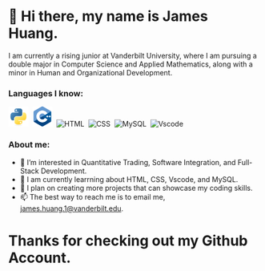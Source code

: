 
# 👋 Hi there, my name is James Huang. 

I am currently a rising junior at Vanderbilt University, where I am pursuing a double major in Computer Science and Applied Mathematics, along with a minor in Human and Organizational Development.

### Languages I know:

  <img src= "https://github.com/devicons/devicon/blob/master/icons/python/python-original.svg" title="Python" alt="Python" width="40" height="40"/>&nbsp;
    <img src="https://github.com/devicons/devicon/blob/master/icons/cplusplus/cplusplus-original.svg" title="C++" alt="C++" width="40" height="40"/>&nbsp;
      <img src="https://github.com/devicons/devicon/blob/master/icons/html5/html5-orignal.svg" title="HTML" alt="HTML" width="40" height="40"/>&nbsp;
        <img src="https://github.com/devicons/devicon/blob/master/icons/css3/css3-orignal.svg" title="CSS" alt="CSS" width="40" height="40"/>&nbsp;
          <img src="https://github.com/devicons/devicon/blob/master/icons/mysql/mysql-orignal.svg" title="MySQL" alt="MySQL" width="40" height="40"/>&nbsp;
            <img src="https://github.com/devicons/devicon/blob/master/icons/vscode/vscode-orignal.svg" title="Vscode" alt="Vscode" width="40" height="40"/>&nbsp;

### About me:

- 👀 I’m interested in Quantitative Trading, Software Integration, and Full-Stack Development.
- 🌱 I am currently learrning about HTML, CSS, Vscode, and MySQL.
- 💞️ I plan on creating more projects that can showcase my coding skills.
- 📫 The best way to reach me is to email me, james.huang.1@vanderbilt.edu.

# Thanks for checking out my Github Account.

